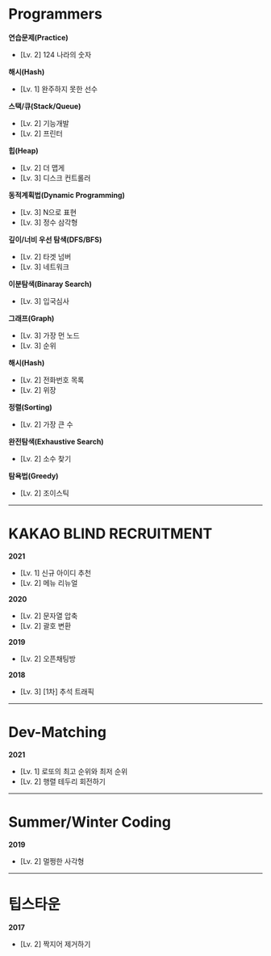# Programmers
__연습문제(Practice)__
* [Lv. 2] 124 나라의 숫자

__해시(Hash)__
* [Lv. 1] 완주하지 못한 선수

__스택/큐(Stack/Queue)__
* [Lv. 2] 기능개발
* [Lv. 2] 프린터

__힙(Heap)__
* [Lv. 2] 더 맵게
* [Lv. 3] 디스크 컨트롤러

__동적계획법(Dynamic Programming)__
* [Lv. 3] N으로 표현
* [Lv. 3] 정수 삼각형

__깊이/너비 우선 탐색(DFS/BFS)__
* [Lv. 2] 타겟 넘버
* [Lv. 3] 네트워크

__이분탐색(Binaray Search)__
* [Lv. 3] 입국심사

__그래프(Graph)__
* [Lv. 3] 가장 먼 노드
* [Lv. 3] 순위

__해시(Hash)__
* [Lv. 2] 전화번호 목록
* [Lv. 2] 위장

__정렬(Sorting)__
* [Lv. 2] 가장 큰 수

__완전탐색(Exhaustive Search)__
* [Lv. 2] 소수 찾기

__탐욕법(Greedy)__
* [Lv. 2] 조이스틱

---
# KAKAO BLIND RECRUITMENT
__2021__   
* [Lv. 1] 신규 아이디 추천 
* [Lv. 2] 메뉴 리뉴얼

__2020__   
* [Lv. 2] 문자열 압축
* [Lv. 2] 괄호 변환

__2019__   
* [Lv. 2] 오픈채팅방

__2018__   
* [Lv. 3] [1차] 추석 트래픽

---
# Dev-Matching
__2021__
* [Lv. 1] 로또의 최고 순위와 최저 순위  
* [Lv. 2] 행렬 테두리 회전하기

---
# Summer/Winter Coding
__2019__   
* [Lv. 2] 멀쩡한 사각형

---
# 팁스타운
__2017__
* [Lv. 2] 짝지어 제거하기
